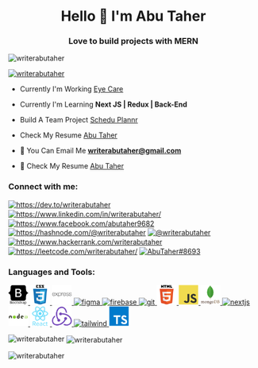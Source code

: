 <h1 align="center">Hello 🤍 I'm Abu Taher</h1>
<h3 align="center">Love to build projects with MERN</h3>

<p align="left"> <img src="https://komarev.com/ghpvc/?username=writerabutaher&label=Profile%20views&color=0e75b6&style=flat-square" alt="writerabutaher" /> </p>

<p align="left"> <a href="https://github.com/ryo-ma/github-profile-trophy"><img src="https://github-profile-trophy.vercel.app/?username=writerabutaher" alt="writerabutaher" /></a> </p>

- Currently I'm Working [Eye Care](https://eye-care-assignment.web.app/)

- Currently I'm Learning **Next JS | Redux | Back-End**

- Build A Team Project [Schedu Plannr](https://schedu-plannr.web.app/)

- Check My Resume [Abu Taher](https://abu-taher-portfolio.web.app/)

- 📧 You Can Email Me **writerabutaher@gmail.com**

- 📄 Check My Resume [Abu Taher](https://drive.google.com/file/d/1DwZ66Vk4bN5g_Oj-fVobGA5twpayYbUu/view?usp=sharing)

<h3 align="left">Connect with me:</h3>
<p align="left">
<a href="https://dev.to/https://dev.to/writerabutaher" target="blank"><img align="center" src="https://raw.githubusercontent.com/rahuldkjain/github-profile-readme-generator/master/src/images/icons/Social/devto.svg" alt="https://dev.to/writerabutaher" height="30" width="40" /></a>
<a href="https://linkedin.com/in/https://www.linkedin.com/in/writerabutaher/" target="blank"><img align="center" src="https://raw.githubusercontent.com/rahuldkjain/github-profile-readme-generator/master/src/images/icons/Social/linked-in-alt.svg" alt="https://www.linkedin.com/in/writerabutaher/" height="30" width="40" /></a>
<a href="https://fb.com/https://www.facebook.com/abutaher9682" target="blank"><img align="center" src="https://raw.githubusercontent.com/rahuldkjain/github-profile-readme-generator/master/src/images/icons/Social/facebook.svg" alt="https://www.facebook.com/abutaher9682" height="30" width="40" /></a>
<a href="https://hashnode.com/https://hashnode.com/@writerabutaher" target="blank"><img align="center" src="https://raw.githubusercontent.com/rahuldkjain/github-profile-readme-generator/master/src/images/icons/Social/hashnode.svg" alt="https://hashnode.com/@writerabutaher" height="30" width="40" /></a>
<a href="https://medium.com/@writerabutaher" target="blank"><img align="center" src="https://raw.githubusercontent.com/rahuldkjain/github-profile-readme-generator/master/src/images/icons/Social/medium.svg" alt="@writerabutaher" height="30" width="40" /></a>
<a href="https://www.hackerrank.com/https://www.hackerrank.com/writerabutaher" target="blank"><img align="center" src="https://raw.githubusercontent.com/rahuldkjain/github-profile-readme-generator/master/src/images/icons/Social/hackerrank.svg" alt="https://www.hackerrank.com/writerabutaher" height="30" width="40" /></a>
<a href="https://www.leetcode.com/https://leetcode.com/writerabutaher/" target="blank"><img align="center" src="https://raw.githubusercontent.com/rahuldkjain/github-profile-readme-generator/master/src/images/icons/Social/leet-code.svg" alt="https://leetcode.com/writerabutaher/" height="30" width="40" /></a>
<a href="https://discord.gg/AbuTaher#8693" target="blank"><img align="center" src="https://raw.githubusercontent.com/rahuldkjain/github-profile-readme-generator/master/src/images/icons/Social/discord.svg" alt="AbuTaher#8693" height="30" width="40" /></a>
</p>

<h3 align="left">Languages and Tools:</h3>
<p align="left"> <a href="https://getbootstrap.com" target="_blank" rel="noreferrer"> <img src="https://raw.githubusercontent.com/devicons/devicon/master/icons/bootstrap/bootstrap-plain-wordmark.svg" alt="bootstrap" width="40" height="40"/> </a> <a href="https://www.w3schools.com/css/" target="_blank" rel="noreferrer"> <img src="https://raw.githubusercontent.com/devicons/devicon/master/icons/css3/css3-original-wordmark.svg" alt="css3" width="40" height="40"/> </a> <a href="https://expressjs.com" target="_blank" rel="noreferrer"> <img src="https://raw.githubusercontent.com/devicons/devicon/master/icons/express/express-original-wordmark.svg" alt="express" width="40" height="40"/> </a> <a href="https://www.figma.com/" target="_blank" rel="noreferrer"> <img src="https://www.vectorlogo.zone/logos/figma/figma-icon.svg" alt="figma" width="40" height="40"/> </a> <a href="https://firebase.google.com/" target="_blank" rel="noreferrer"> <img src="https://www.vectorlogo.zone/logos/firebase/firebase-icon.svg" alt="firebase" width="40" height="40"/> </a> <a href="https://git-scm.com/" target="_blank" rel="noreferrer"> <img src="https://www.vectorlogo.zone/logos/git-scm/git-scm-icon.svg" alt="git" width="40" height="40"/> </a> <a href="https://www.w3.org/html/" target="_blank" rel="noreferrer"> <img src="https://raw.githubusercontent.com/devicons/devicon/master/icons/html5/html5-original-wordmark.svg" alt="html5" width="40" height="40"/> </a> <a href="https://developer.mozilla.org/en-US/docs/Web/JavaScript" target="_blank" rel="noreferrer"> <img src="https://raw.githubusercontent.com/devicons/devicon/master/icons/javascript/javascript-original.svg" alt="javascript" width="40" height="40"/> </a> <a href="https://www.mongodb.com/" target="_blank" rel="noreferrer"> <img src="https://raw.githubusercontent.com/devicons/devicon/master/icons/mongodb/mongodb-original-wordmark.svg" alt="mongodb" width="40" height="40"/> </a> <a href="https://nextjs.org/" target="_blank" rel="noreferrer"> <img src="https://cdn.worldvectorlogo.com/logos/nextjs-2.svg" alt="nextjs" width="40" height="40"/> </a> <a href="https://nodejs.org" target="_blank" rel="noreferrer"> <img src="https://raw.githubusercontent.com/devicons/devicon/master/icons/nodejs/nodejs-original-wordmark.svg" alt="nodejs" width="40" height="40"/> </a> <a href="https://reactjs.org/" target="_blank" rel="noreferrer"> <img src="https://raw.githubusercontent.com/devicons/devicon/master/icons/react/react-original-wordmark.svg" alt="react" width="40" height="40"/> </a> <a href="https://redux.js.org" target="_blank" rel="noreferrer"> <img src="https://raw.githubusercontent.com/devicons/devicon/master/icons/redux/redux-original.svg" alt="redux" width="40" height="40"/> </a> <a href="https://tailwindcss.com/" target="_blank" rel="noreferrer"> <img src="https://www.vectorlogo.zone/logos/tailwindcss/tailwindcss-icon.svg" alt="tailwind" width="40" height="40"/> </a> <a href="https://www.typescriptlang.org/" target="_blank" rel="noreferrer"> <img src="https://raw.githubusercontent.com/devicons/devicon/master/icons/typescript/typescript-original.svg" alt="typescript" width="40" height="40"/> </a> </p>

<p><img align="left" src="https://github-readme-stats.vercel.app/api/top-langs?username=writerabutaher&show_icons=true&theme=dracula&locale=en&layout=compact" alt="writerabutaher" /></p>

<p>&nbsp;<img align="center" src="https://github-readme-stats.vercel.app/api?username=writerabutaher&show_icons=true&theme=dracula&locale=en" alt="writerabutaher" /></p>

<p><img align="center" src="https://github-readme-streak-stats.herokuapp.com/?user=writerabutaher&theme=dark" alt="writerabutaher" /></p>

